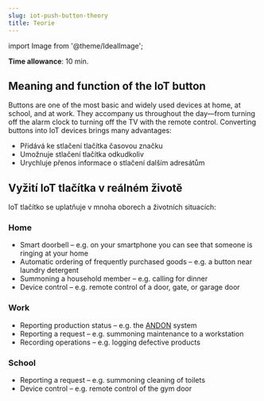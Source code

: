 ```yaml
---
slug: iot-push-button-theory
title: Teorie
---
```

import Image from '@theme/IdealImage';

**Time allowance**: 10 min.

## Meaning and function of the IoT button

Buttons are one of the most basic and widely used devices at home, at school, and at work. They accompany us throughout the day—from turning off the alarm clock to turning off the TV with the remote control. Converting buttons into IoT devices brings many advantages:

* Přidává ke stlačení tlačítka časovou značku
* Umožnuje stlačení tlačítka odkudkoliv
* Urychluje přenos informace o stlačení dalším adresátům

## Vyžití IoT tlačítka v reálném životě

IoT tlačítko se uplatňuje v mnoha oborech a životních situacích:

### Home

* Smart doorbell – e.g. on your smartphone you can see that someone is ringing at your home
* Automatic ordering of frequently purchased goods – e.g. a button near laundry detergent
* Summoning a household member – e.g. calling for dinner
* Device control – e.g. remote control of a door, gate, or garage door

### Work

* Reporting production status – e.g. the [ANDON](https://cs.wikipedia.org/wiki/Andon) system
* Reporting a request – e.g. summoning maintenance to a workstation
* Recording operations – e.g. logging defective products


### School

* Reporting a request – e.g. summoning cleaning of toilets
* Device control – e.g. remote control of the gym door 